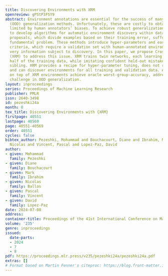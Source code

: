 ```yaml
---
title: Discovering Environments with XRM
openreview: gPStP3FSY9
abstract: Environment annotations are essential for the success of many out-of-distribution
  (OOD) generalization methods. Unfortunately, these are costly to obtain and often
  limited by human annotators’ biases. To achieve robust generalization, it is essential
  to develop algorithms for automatic environment discovery within datasets. Current
  proposals, which divide examples based on their training error, suffer from one
  fundamental problem. These methods introduce hyper-parameters and early-stopping
  criteria, which require a validation set with human-annotated environments, the
  very information subject to discovery. In this paper, we propose Cross-Risk Minimization
  (XRM) to address this issue. XRM trains twin networks, each learning from one random
  half of the training data, while imitating confident held-out mistakes made by its
  sibling. XRM provides a recipe for hyper-parameter tuning, does not require early-stopping,
  and can discover environments for all training and validation data. Algorithms built
  on top of XRM environments achieve oracle worst-group-accuracy, addressing a long-standing
  challenge in OOD generalization.
layout: inproceedings
series: Proceedings of Machine Learning Research
publisher: PMLR
issn: 2640-3498
id: pezeshki24a
month: 0
tex_title: Discovering Environments with {XRM}
firstpage: 40551
lastpage: 40569
page: 40551-40569
order: 40551
cycles: false
bibtex_author: Pezeshki, Mohammad and Bouchacourt, Diane and Ibrahim, Mark and Ballas,
  Nicolas and Vincent, Pascal and Lopez-Paz, David
author:
- given: Mohammad
  family: Pezeshki
- given: Diane
  family: Bouchacourt
- given: Mark
  family: Ibrahim
- given: Nicolas
  family: Ballas
- given: Pascal
  family: Vincent
- given: David
  family: Lopez-Paz
date: 2024-07-08
address:
container-title: Proceedings of the 41st International Conference on Machine Learning
volume: '235'
genre: inproceedings
issued:
  date-parts:
  - 2024
  - 7
  - 8
pdf: https://proceedings.mlr.press/v235/pezeshki24a/pezeshki24a.pdf
extras: []
# Format based on Martin Fenner's citeproc: https://blog.front-matter.io/posts/citeproc-yaml-for-bibliographies/
---
```

